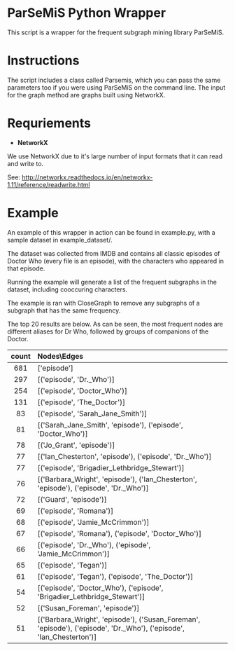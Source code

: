# ParSeMiS Python Wrapper

This script is a wrapper for the frequent subgraph mining library ParSeMiS.

# Instructions

The script includes a class called Parsemis, which you can pass the same
parameters too if you were using ParSeMiS on the command line. The input
for the graph method are graphs built using NetworkX. 


# Requriements

* **NetworkX**

We use NetworkX due to it's large number of input formats that it can
read and write to.

See: http://networkx.readthedocs.io/en/networkx-1.11/reference/readwrite.html

# Example

An example of this wrapper in action can be found in example.py, with 
a sample dataset in example_dataset/.

The dataset was collected from IMDB and contains all classic episodes of
Doctor Who (every file is an episode), with the characters who appeared
 in that episode. 
 
Running the example will generate a list of the frequent subgraphs in the
dataset, including cooccuring characters.

The example is ran with CloseGraph to remove any subgraphs of a subgraph
that has the same frequency.
 
The top 20 results are below. As can be seen, the most frequent nodes 
are different aliases for Dr Who, followed by groups of companions of the Doctor.

| count  | Nodes\Edges |
|:------:|:------------|
|681 | ['episode']|
|297 | [('episode', 'Dr._Who')]|
|254 | [('episode', 'Doctor_Who')]|
|131 | [('episode', 'The_Doctor')]|
|83 | [('episode', 'Sarah_Jane_Smith')]|
|81 | [('Sarah_Jane_Smith', 'episode'), ('episode', 'Doctor_Who')]|
|78 | [('Jo_Grant', 'episode')]|
|77 | [('Ian_Chesterton', 'episode'), ('episode', 'Dr._Who')]|
|77 | [('episode', 'Brigadier_Lethbridge_Stewart')]|
|76 | [('Barbara_Wright', 'episode'), ('Ian_Chesterton', 'episode'), ('episode', 'Dr._Who')]|
|72 | [('Guard', 'episode')]|
|69 | [('episode', 'Romana')]|
|68 | [('episode', 'Jamie_McCrimmon')]|
|67 | [('episode', 'Romana'), ('episode', 'Doctor_Who')]|
|66 | [('episode', 'Dr._Who'), ('episode', 'Jamie_McCrimmon')]|
|65 | [('episode', 'Tegan')]|
|61 | [('episode', 'Tegan'), ('episode', 'The_Doctor')]|
|54 | [('episode', 'Doctor_Who'), ('episode', 'Brigadier_Lethbridge_Stewart')]|
|52 | [('Susan_Foreman', 'episode')]|
|51 | [('Barbara_Wright', 'episode'), ('Susan_Foreman', 'episode'), ('episode', 'Dr._Who'), ('episode', 'Ian_Chesterton')]|



